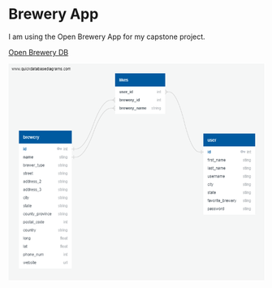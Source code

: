 # Brewery App

I am using the Open Brewery App for my capstone project.

[Open Brewery DB](https://www.openbrewerydb.org/documentation/01-listbreweries)

![Brewery App Schema](/images/schema_photo.png)
